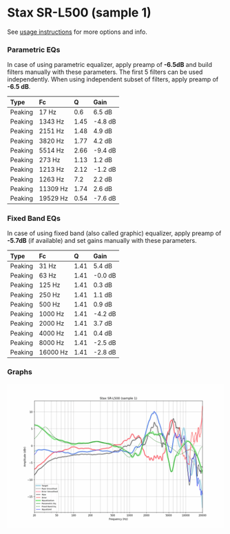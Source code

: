 # Stax SR-L500 (sample 1)
See [usage instructions](https://github.com/jaakkopasanen/AutoEq#usage) for more options and info.

### Parametric EQs
In case of using parametric equalizer, apply preamp of **-6.5dB** and build filters manually
with these parameters. The first 5 filters can be used independently.
When using independent subset of filters, apply preamp of **-6.5 dB**.

| Type    | Fc       |    Q | Gain    |
|:--------|:---------|:-----|:--------|
| Peaking | 17 Hz    | 0.6  | 6.5 dB  |
| Peaking | 1343 Hz  | 1.45 | -4.8 dB |
| Peaking | 2151 Hz  | 1.48 | 4.9 dB  |
| Peaking | 3820 Hz  | 1.77 | 4.2 dB  |
| Peaking | 5514 Hz  | 2.66 | -9.4 dB |
| Peaking | 273 Hz   | 1.13 | 1.2 dB  |
| Peaking | 1213 Hz  | 2.12 | -1.2 dB |
| Peaking | 1263 Hz  | 7.2  | 2.2 dB  |
| Peaking | 11309 Hz | 1.74 | 2.6 dB  |
| Peaking | 19529 Hz | 0.54 | -7.6 dB |

### Fixed Band EQs
In case of using fixed band (also called graphic) equalizer, apply preamp of **-5.7dB**
(if available) and set gains manually with these parameters.

| Type    | Fc       |    Q | Gain    |
|:--------|:---------|:-----|:--------|
| Peaking | 31 Hz    | 1.41 | 5.4 dB  |
| Peaking | 63 Hz    | 1.41 | -0.0 dB |
| Peaking | 125 Hz   | 1.41 | 0.3 dB  |
| Peaking | 250 Hz   | 1.41 | 1.1 dB  |
| Peaking | 500 Hz   | 1.41 | 0.9 dB  |
| Peaking | 1000 Hz  | 1.41 | -4.2 dB |
| Peaking | 2000 Hz  | 1.41 | 3.7 dB  |
| Peaking | 4000 Hz  | 1.41 | 0.4 dB  |
| Peaking | 8000 Hz  | 1.41 | -2.5 dB |
| Peaking | 16000 Hz | 1.41 | -2.8 dB |

### Graphs
![](./Stax%20SR-L500%20(sample%201).png)